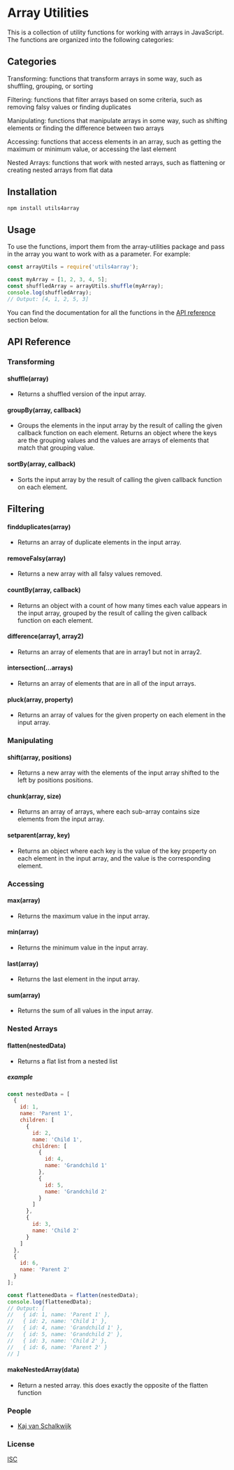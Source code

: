 # Array Utilities

This is a collection of utility functions for working with arrays in JavaScript. The functions are organized into the following categories:

## Categories
Transforming: functions that transform arrays in some way, such as shuffling, grouping, or sorting

Filtering: functions that filter arrays based on some criteria, such as removing falsy values or finding duplicates

Manipulating: functions that manipulate arrays in some way, such as shifting elements or finding the difference between two arrays

Accessing: functions that access elements in an array, such as getting the maximum or minimum value, or accessing the last element

Nested Arrays: functions that work with nested arrays, such as flattening or creating nested arrays from flat data

## Installation
```js
npm install utils4array
```

## Usage
To use the functions, import them from the array-utilities package and pass in the array you want to work with as a parameter. For example:
    
```js  
const arrayUtils = require('utils4array');

const myArray = [1, 2, 3, 4, 5];
const shuffledArray = arrayUtils.shuffle(myArray);
console.log(shuffledArray);
// Output: [4, 1, 2, 5, 3]
```
You can find the documentation for all the functions in the [API reference](#API-Reference) section below.

## API Reference
### Transforming

#### shuffle(array) 
- Returns a shuffled version of the input array.

#### groupBy(array, callback) 
- Groups the elements in the input array by the result of calling the given callback function on each element. Returns an object where the keys are the grouping values and the values are arrays of elements that match that grouping value.

#### sortBy(array, callback) 
- Sorts the input array by the result of calling the given callback function on each element.

## Filtering
#### findduplicates(array) 
- Returns an array of duplicate elements in the input array.

#### removeFalsy(array) 
- Returns a new array with all falsy values removed.

#### countBy(array, callback) 
- Returns an object with a count of how many times each value appears in the input array, grouped by the result of calling the given callback function on each element.

#### difference(array1, array2) 
- Returns an array of elements that are in array1 but not in array2.

#### intersection(...arrays) 
- Returns an array of elements that are in all of the input arrays.

#### pluck(array, property) 
- Returns an array of values for the given property on each element in the input array.

### Manipulating
#### shift(array, positions) 
- Returns a new array with the elements of the input array shifted to the left by positions positions.

#### chunk(array, size) 
- Returns an array of arrays, where each sub-array contains size elements from the input array.

#### setparent(array, key) 
- Returns an object where each key is the value of the key property on each element in the input array, and the value is the corresponding element.

### Accessing
#### max(array) 
- Returns the maximum value in the input array.

#### min(array) 
- Returns the minimum value in the input array.

#### last(array) 
- Returns the last element in the input array.

#### sum(array) 
- Returns the sum of all values in the input array.

### Nested Arrays
#### flatten(nestedData)
- Returns a flat list from a nested list

##### example
```js
const nestedData = [
  {
    id: 1,
    name: 'Parent 1',
    children: [
      {
        id: 2,
        name: 'Child 1',
        children: [
          {
            id: 4,
            name: 'Grandchild 1'
          },
          {
            id: 5,
            name: 'Grandchild 2'
          }
        ]
      },
      {
        id: 3,
        name: 'Child 2'
      }
    ]
  },
  {
    id: 6,
    name: 'Parent 2'
  }
];

const flattenedData = flatten(nestedData);
console.log(flattenedData);
// Output: [
//   { id: 1, name: 'Parent 1' },
//   { id: 2, name: 'Child 1' },
//   { id: 4, name: 'Grandchild 1' },
//   { id: 5, name: 'Grandchild 2' },
//   { id: 3, name: 'Child 2' },
//   { id: 6, name: 'Parent 2' }
// ]
```

#### makeNestedArray(data)
- Return a nested array. this does exactly the opposite of the flatten function

### People
- [Kaj van Schalkwijk](https://github.com/kajvan)

### License
  [ISC](LICENSE)
